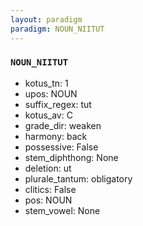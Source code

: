 ```yaml
---
layout: paradigm
paradigm: NOUN_NIITUT
---
```

### ` NOUN_NIITUT `


* kotus_tn: 1
* upos: NOUN
* suffix_regex: tut
* kotus_av: C
* grade_dir: weaken
* harmony: back
* possessive: False
* stem_diphthong: None
* deletion: ut
* plurale_tantum: obligatory
* clitics: False
* pos: NOUN
* stem_vowel: None
